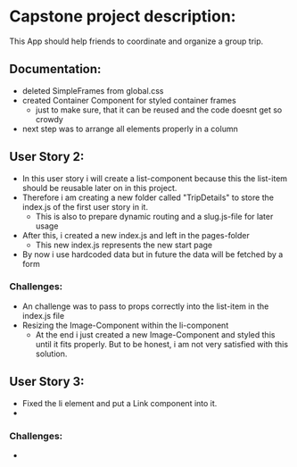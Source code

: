 # Capstone project description:

This App should help friends to coordinate and organize a group trip.

## Documentation:

- deleted SimpleFrames from global.css
- created Container Component for styled container frames
  - just to make sure, that it can be reused and the code doesnt get so crowdy
- next step was to arrange all elements properly in a column

## User Story 2:

- In this user story i will create a list-component because this the list-item should be reusable later on in this project.
- Therefore i am creating a new folder called "TripDetails" to store the index.js of the first user story in it.
  - This is also to prepare dynamic routing and a slug.js-file for later usage
- After this, i created a new index.js and left in the pages-folder
  - This new index.js represents the new start page
- By now i use hardcoded data but in future the data will be fetched by a form

### Challenges:

- An challenge was to pass to props correctly into the list-item in the index.js file
- Resizing the Image-Component within the li-component
  - At the end i just created a new Image-Component and styled this until it fits properly. But to be honest, i am not very satisfied with this solution.

## User Story 3:

- Fixed the li element and put a Link component into it.
-

### Challenges:

-

###
